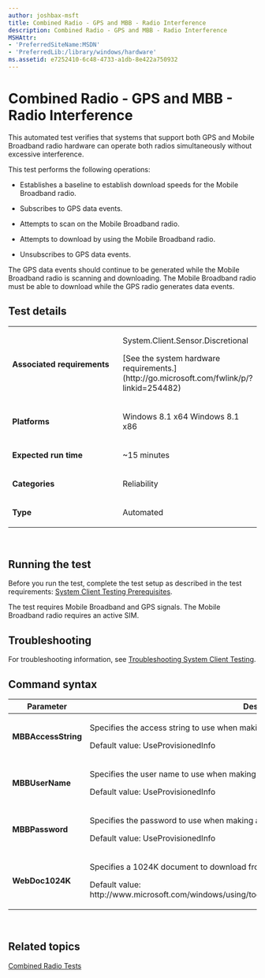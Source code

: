 ```yaml
---
author: joshbax-msft
title: Combined Radio - GPS and MBB - Radio Interference
description: Combined Radio - GPS and MBB - Radio Interference
MSHAttr:
- 'PreferredSiteName:MSDN'
- 'PreferredLib:/library/windows/hardware'
ms.assetid: e7252410-6c48-4733-a1db-8e422a750932
---
```


# Combined Radio - GPS and MBB - Radio Interference


This automated test verifies that systems that support both GPS and Mobile Broadband radio hardware can operate both radios simultaneously without excessive interference.

This test performs the following operations:

-   Establishes a baseline to establish download speeds for the Mobile Broadband radio.

-   Subscribes to GPS data events.

-   Attempts to scan on the Mobile Broadband radio.

-   Attempts to download by using the Mobile Broadband radio.

-   Unsubscribes to GPS data events.

The GPS data events should continue to be generated while the Mobile Broadband radio is scanning and downloading. The Mobile Broadband radio must be able to download while the GPS radio generates data events.

## Test details


<table>
<colgroup>
<col width="50%" />
<col width="50%" />
</colgroup>
<tbody>
<tr class="odd">
<td><p><strong>Associated requirements</strong></p></td>
<td><p>System.Client.Sensor.Discretional</p>
<p>[See the system hardware requirements.](http://go.microsoft.com/fwlink/p/?linkid=254482)</p></td>
</tr>
<tr class="even">
<td><p><strong>Platforms</strong></p></td>
<td><p>Windows 8.1 x64 Windows 8.1 x86</p></td>
</tr>
<tr class="odd">
<td><p><strong>Expected run time</strong></p></td>
<td><p>~15 minutes</p></td>
</tr>
<tr class="even">
<td><p><strong>Categories</strong></p></td>
<td><p>Reliability</p></td>
</tr>
<tr class="odd">
<td><p><strong>Type</strong></p></td>
<td><p>Automated</p></td>
</tr>
</tbody>
</table>

 

## Running the test


Before you run the test, complete the test setup as described in the test requirements: [System Client Testing Prerequisites](system-client-testing-prerequisites.md).

The test requires Mobile Broadband and GPS signals. The Mobile Broadband radio requires an active SIM.

## Troubleshooting


For troubleshooting information, see [Troubleshooting System Client Testing](troubleshooting-system-client-testing.md).

## Command syntax


<table>
<colgroup>
<col width="50%" />
<col width="50%" />
</colgroup>
<thead>
<tr class="header">
<th>Parameter</th>
<th>Description</th>
</tr>
</thead>
<tbody>
<tr class="odd">
<td><p><strong>MBBAccessString</strong></p></td>
<td><p>Specifies the access string to use when making a Mobile Broadband connection.</p>
<p>Default value: UseProvisionedInfo</p></td>
</tr>
<tr class="even">
<td><p><strong>MBBUserName</strong></p></td>
<td><p>Specifies the user name to use when making a Mobile Broadband connection.</p>
<p>Default value: UseProvisionedInfo</p></td>
</tr>
<tr class="odd">
<td><p><strong>MBBPassword</strong></p></td>
<td><p>Specifies the password to use when making a Mobile Broadband connection.</p>
<p>Default value: UseProvisionedInfo</p></td>
</tr>
<tr class="even">
<td><p><strong>WebDoc1024K</strong></p></td>
<td><p>Specifies a 1024K document to download from the Internet.</p>
<p>Default value: http://www.microsoft.com/windows/using/tools/igd/StaticContent/igdprobedocs/ws/test20.txt</p></td>
</tr>
</tbody>
</table>

 

## Related topics


[Combined Radio Tests](combined-radio-tests.md)

 

 







